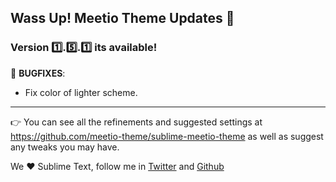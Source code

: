 ## Wass Up! Meetio Theme Updates 🎁

### Version 1️⃣.5️⃣.1️⃣ its available!

🐛 **BUGFIXES**:

* Fix color of lighter scheme.

---

👉 You can see all the refinements and suggested settings at https://github.com/meetio-theme/sublime-meetio-theme
as well as suggest any tweaks you may have.

We ♥️ Sublime Text, follow me in [Twitter](https://twitter.com/mauroreisviera) and
[Github](https://github.com/mauroreisvieira/)
